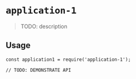 # `application-1`

> TODO: description

## Usage

```
const application1 = require('application-1');

// TODO: DEMONSTRATE API
```
